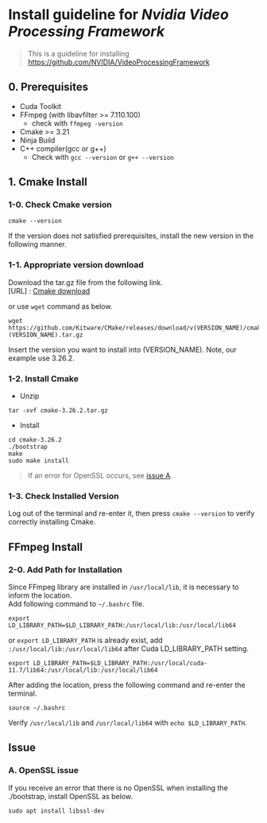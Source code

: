 # Install guideline for *Nvidia Video Processing Framework*
> This is a guideline for installing https://github.com/NVIDIA/VideoProcessingFramework

## 0. Prerequisites
- Cuda Toolkit
- FFmpeg (with libavfilter >= 7.110.100)
  - check with ```ffmpeg -version```
- Cmake >= 3.21
- Ninja Build
- C++ compiler(gcc or g++)
  - Check with ```gcc --version``` or ```g++ --version```

## 1. Cmake Install
### 1-0. Check Cmake version
```
cmake --version
```
If the version does not satisfied prerequisites, install the new version in the following manner.

### 1-1. Appropriate version download
Download the tar.gz file from the following link.\
[URL] : [Cmake download](https://cmake.org/download/)

or use ```wget``` command as below.
```
wget https://github.com/Kitware/CMake/releases/download/v(VERSION_NAME)/cmake-(VERSION_NAME).tar.gz
```
Insert the version you want to install into (VERSION_NAME). Note, our example use 3.26.2.

### 1-2. Install Cmake
- Unzip
```
tar -xvf cmake-3.26.2.tar.gz
```

- Install
```
cd cmake-3.26.2
./bootstrap
make
sudo make install
```
> If an error for OpenSSL occurs, see [issue A](#OpenSSL).

### 1-3. Check Installed Version
Log out of the terminal and re-enter it, then press ```cmake --version``` to verify correctly installing Cmake.

## FFmpeg Install
### 2-0. Add Path for Installation
Since FFmpeg library are installed in ```/usr/local/lib```, it is necessary to inform the location.\
Add following command to ```~/.bashrc``` file.
```
export LD_LIBRARY_PATH=$LD_LIBRARY_PATH:/usr/local/lib:/usr/local/lib64
```

or ```export LD_LIBRARY_PATH``` is already exist, add ```:/usr/local/lib:/usr/local/lib64``` after Cuda LD_LIBRARY_PATH setting.
```
export LD_LIBRARY_PATH=$LD_LIBRARY_PATH:/usr/local/cuda-11.7/lib64:/usr/local/lib:/usr/local/lib64
```

After adding the location, press the following command and re-enter the terminal.
```
source ~/.bashrc
```

Verify ```/usr/local/lib``` and ```/usr/local/lib64``` with ```echo $LD_LIBRARY_PATH```.




## Issue
<a name="OpenSSL"></a>
### A. OpenSSL issue
If you receive an error that there is no OpenSSL when installing the ./bootstrap, install OpenSSL as below.
```
sudo apt install libssl-dev
```
